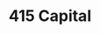 ---
layout: firm_page
title: "415 Capital"
id: "415capital.com"
permalink: "/415capital415capital.com/"
website: "https://415capital.com"
offices: "Munich (Germany)"
investment_stages: "Series A, Series B"
portfolio_companies: "Laza Medical, Supira Medical, R3 Vascular, CorFlow Therapeutics, Cardiac Success, Aktiia, Distalmotion, TRiCares, Vesper Medical, CoRRect Medical, Intact Vascular, Mitralign, Rebound Therapeutics, Claret Medical, Essential Medical, ImThera Medical, ReCor Medical, Boston Heart Diagnostics, CardiAQ Valve Technologies, Loma Vista Medical, Atritech, Embrella Cardiovascular, CoreValve, OVUM Ventures, ArteriA Technologies, Micrus Endovascular, ACIST, Cardiologic, Embolic Protection System, Vascular Solutions, Endologix, Vascular Science"
portfolio_link: "https://415capital.com/investments/"
investment_markets: "Structural Heart Disease, Heart Failure, Aortic & Peripheral Vascular Disease, Neurovascular Disease / Stroke, Hypertension, Electrophysiology, Neuromodulation for Chronic Diseases, Medical Imaging, Medical Robotics, Patient Monitoring"
founded_year: "2018"
description: "415 Capital is a specialist venture capital firm dedicated to investing in breakthrough and life-saving medical innovation. For over 30 years, the team has empowered exceptional entrepreneurs through capital, expertise, and market access, focusing on large unmet patient needs in chronic diseases, particularly cardio & neurovascular disorders."
linkedin: "https://de.linkedin.com/company/415-capital"
twitter: ""
instagram: ""
team_page: "https://415capital.com/team/"
investor_type: "Venture Capital"
crunchbase: "https://www.crunchbase.com/organization/415-capital-management"
pitchbook: "https://pitchbook.com/profiles/investor/179787-07"

# SEO Optimization
meta_title: "415 Capital - VC Firm - projectstartups.com"
meta_description: "415 Capital, 415 Capital is a specialist venture capital firm dedicated to investing in breakthrough and life-saving medical innovation. For over 30 years, the tea..."
meta_keywords: "415 Capital, Structural Heart Disease, Heart Failure, Aortic & Peripheral Vascular Disease, Neurovascular Disease / Stroke, Hypertension, Electrophysiology, Neuromodulation for Chronic Diseases, Medical Imaging, Medical Robotics, Patient Monitoring, VC firm, venture capital, startup investor, projectstartups.com"
canonical_url: "https://vc.projectstartups.com/415capital415capital.com/"
---